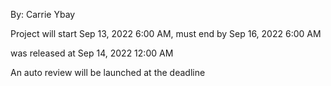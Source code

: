 By: Carrie Ybay

 Project will start Sep 13, 2022 6:00 AM, must end by Sep 16, 2022 6:00 AM

 was released at Sep 14, 2022 12:00 AM

 An auto review will be launched at the deadline
